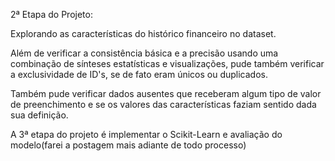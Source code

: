 2ª Etapa do Projeto:

Explorando as características do histórico financeiro no dataset.

Além de verificar a consistência básica e a precisão usando uma combinação de sínteses estatísticas e visualizações, pude também verificar a exclusividade de ID's, se de fato eram únicos ou duplicados.

Também pude verificar dados ausentes que receberam algum tipo de valor de preenchimento e se os valores das características faziam sentido dada sua definição.

A 3ª etapa do projeto é implementar o Scikit-Learn e avaliação do modelo(farei a postagem mais adiante de todo processo)
